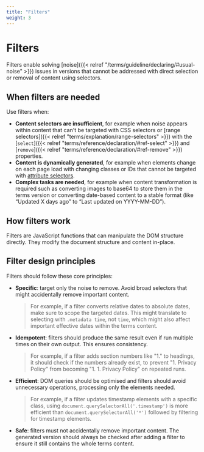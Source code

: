 ```yaml
---
title: "Filters"
weight: 3
---
```


# Filters

Filters enable solving [noise]({{< relref "/terms/guideline/declaring/#usual-noise" >}}) issues in versions that cannot be addressed with direct selection or removal of content using selectors.

## When filters are needed

Use filters when:

- **Content selectors are insufficient**, for example when noise appears within content that can't be targeted with CSS selectors or [range selectors]({{< relref "terms/explanation/range-selectors" >}}) with the [`select`]({{< relref "terms/reference/declaration/#ref-select" >}}) and [`remove`]({{< relref "terms/reference/declaration/#ref-remove" >}}) properties.
- **Content is dynamically generated**, for example when elements change on each page load with changing classes or IDs that cannot be targeted with [attribute selectors](https://developer.mozilla.org/en-US/docs/Web/CSS/Attribute_selectors).
- **Complex tasks are needed**, for example when content transformation is required such as converting images to base64 to store them in the terms version or converting date-based content to a stable format (like “Updated X days ago” to “Last updated on YYYY-MM-DD”).

## How filters work

Filters are JavaScript functions that can manipulate the DOM structure directly. They modify the document structure and content in-place.

## Filter design principles

Filters should follow these core principles:

- **Specific**: target only the noise to remove. Avoid broad selectors that might accidentally remove important content.

  > For example, if a filter converts relative dates to absolute dates, make sure to scope the targeted dates. This might translate to selecting with `.metadata time`, not `time`, which might also affect important effective dates within the terms content.

- **Idempotent**: filters should produce the same result even if run multiple times on their own output. This ensures consistency.

  > For example, if a filter adds section numbers like "1." to headings, it should check if the numbers already exist, to prevent "1. Privacy Policy" from becoming "1. 1. Privacy Policy" on repeated runs.

- **Efficient**: DOM queries should be optimised and filters should avoid unnecessary operations, processing only the elements needed.

  > For example, if a filter updates timestamp elements with a specific class, using `document.querySelectorAll('.timestamp')` is more efficient than `document.querySelectorAll('*')` followed by filtering for timestamp elements.

- **Safe**: filters must not accidentally remove important content. The generated version should always be checked after adding a filter to ensure it still contains the whole terms content.

